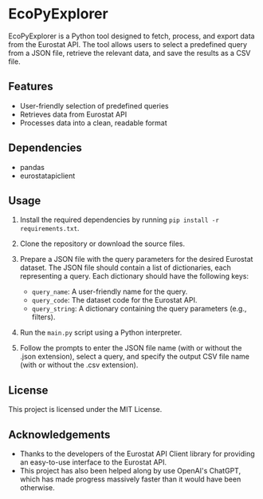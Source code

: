 # EcoPyExplorer

EcoPyExplorer is a Python tool designed to fetch, process, and export data from the Eurostat API. The tool allows users to select a predefined query from a JSON file, retrieve the relevant data, and save the results as a CSV file.

## Features

- User-friendly selection of predefined queries
- Retrieves data from Eurostat API
- Processes data into a clean, readable format

## Dependencies

- pandas
- eurostatapiclient

## Usage

1. Install the required dependencies by running `pip install -r requirements.txt`.
2. Clone the repository or download the source files.
3. Prepare a JSON file with the query parameters for the desired Eurostat dataset. The JSON file should contain a list of dictionaries, each representing a query. Each dictionary should have the following keys:

   - `query_name`: A user-friendly name for the query.
   - `query_code`: The dataset code for the Eurostat API.
   - `query_string`: A dictionary containing the query parameters (e.g., filters).

4. Run the `main.py` script using a Python interpreter.
5. Follow the prompts to enter the JSON file name (with or without the .json extension), select a query, and specify the output CSV file name (with or without the .csv extension).

## License

This project is licensed under the MIT License.

## Acknowledgements

- Thanks to the developers of the Eurostat API Client library for providing an easy-to-use interface to the Eurostat API.
- This project has also been helped along by use OpenAI's ChatGPT, which has made progress massively faster than it would have been otherwise.
